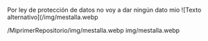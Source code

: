 Por ley de protección de datos no voy a dar ningún dato mio
![Texto alternativo](/img/mestalla.webp

/MiprimerRepositorio/img/mestalla.webp
img/mestalla.webp
